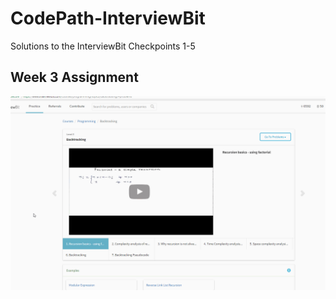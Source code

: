 # CodePath-InterviewBit

Solutions to the InterviewBit Checkpoints 1-5

## Week 3 Assignment
<img src='Gifs/Week_4_Assignment.gif' title='Week 4 Assignment' width='' alt='Week 4' />

